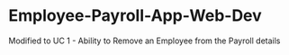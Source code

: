 # Employee-Payroll-App-Web-Dev

Modified to UC 1 - Ability to Remove an Employee from the Payroll details